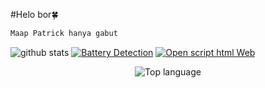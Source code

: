 #Helo bor🍀

```markdown
Maap Patrick hanya gabut
```

![github stats](https://github-readme-stats.vercel.app/api?username=lni-patrick&show_icons=true&theme=white)
<a href="https://github.com/lni-Patrick/Battery-Detection"><img title="Battery Detection" src="https://github-readme-stats.vercel.app/api/pin/?username=lni-patrick&repo=Battery-Detection&theme=white"></a>
<a href="https://github.com/lni-Patrick/Open-SourceCode-Web"><img title="Open script html Web" src="https://github-readme-stats.vercel.app/api/pin/?username=lni-patrick&repo=Open-SourceCode-Web&theme=white"></a>
<p align="center">
  <img src="https://github-readme-stats.vercel.app/api/top-langs/?username=lni-patrick&layout=compact&theme=monokai" alt="Top language">
